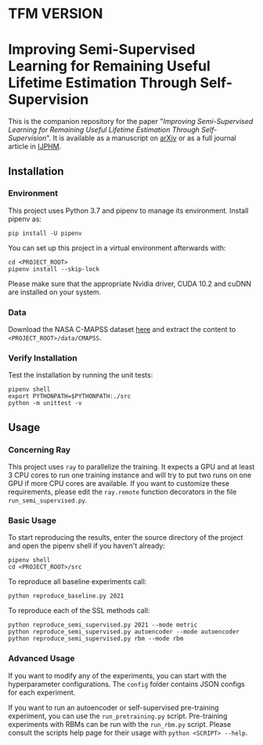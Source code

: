 # TFM VERSION
# Improving Semi-Supervised Learning for Remaining Useful Lifetime Estimation Through Self-Supervision

This is the companion repository for the paper "*Improving Semi-Supervised Learning for Remaining Useful Lifetime Estimation Through Self-Supervision*".
It is available as a manuscript on [arXiv](https://arxiv.org/abs/2108.08721) or as a full journal article in [IJPHM](https://papers.phmsociety.org/index.php/ijphm/article/view/3096).

## Installation

### Environment
This project uses Python 3.7 and pipenv to manage its environment. Install pipenv as:

```
pip install -U pipenv
```

You can set up this project in a virtual environment afterwards with:

```shell
cd <PROJECT_ROOT>
pipenv install --skip-lock
```

Please make sure that the appropriate Nvidia driver, CUDA 10.2 and cuDNN are installed on your system.

### Data

Download the NASA C-MAPSS dataset [here](https://ti.arc.nasa.gov/c/6/) and extract the content to ``<PROJECT_ROOT>/data/CMAPSS``.

### Verify Installation

Test the installation by running the unit tests:

```shell
pipenv shell
export PYTHONPATH=$PYTHONPATH:./src
python -m unittest -v
```

## Usage

### Concerning Ray

This project uses ``ray`` to parallelize the training.
It expects a GPU and at least 3 CPU cores to run one training instance and will try to put two runs on one GPU if more CPU cores are available.
If you want to customize these requirements, please edit the ``ray.remote`` function decorators in the file ``run_semi_supervised.py``.

### Basic Usage

To start reproducing the results, enter the source directory of the project and open the pipenv shell if you haven't already:

```shell
pipenv shell
cd <PROJECT_ROOT>/src
```

To reproduce all baseline experiments call:

```shell
python reproduce_baseline.py 2021
```

To reproduce each of the SSL methods call:

```shell
python reproduce_semi_supervised.py 2021 --mode metric
python reproduce_semi_supervised.py autoencoder --mode autoencoder
python reproduce_semi_supervised.py rbm --mode rbm
```

### Advanced Usage

If you want to modify any of the experiments, you can start with the hyperparameter configurations.
The ``config`` folder contains JSON configs for each experiment.

If you want to run an autoencoder or self-supervised pre-training experiment, you can use the ``run_pretraining.py`` script.
Pre-training experiments with RBMs can be run with the ``run_rbm.py`` script.
Please consult the scripts help page for their usage with ``python <SCRIPT> --help``.
